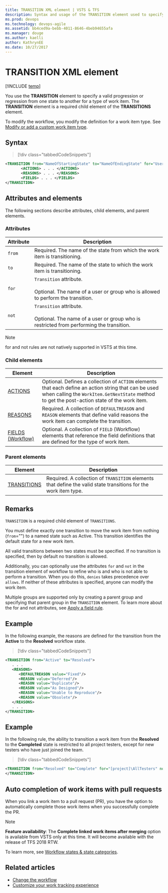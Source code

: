```yaml
---
title: TRANSITION XML element | VSTS & TFS
description: Syntax and usage of the TRANSITION element used to specify a valid progression or regression from one state to another for a work item type
ms.prod: devops
ms.technology: devops-agile
ms.assetid: bb4ced9a-bebb-4011-8646-4beb94655afa
ms.manager: douge
ms.author: kaelliauthor: KathrynEE
ms.date: 10/27/2017
---
```




# TRANSITION XML element  


[!INCLUDE [temp](../../_shared/customization-phase-0-and-1-plus-version-header.md)]

You use the **TRANSITION** element to specify a valid progression or regression from one state to another for a type of work item. The **TRANSITION** element is a required child element of the **TRANSITIONS** element.  
  
To modify the workflow, you modify the definition for a work item type. See [Modify or add a custom work item type](../add-modify-wit.md).  
 
 
  
## Syntax  
  
> [!div class="tabbedCodeSnippets"]
```XML  
<TRANSITION from="NameOfStartingState" to="NameOfEndingState" for="UserGroupName" not="UserGroupName">  
       <ACTIONS> . . . </ACTIONS>  
       <REASONS> . . . </REASONS>  
       <FIELDS> . . . </FIELDS>  
</TRANSITION>  
```  
  
## Attributes and elements  
 The following sections describe attributes, child elements, and parent elements.  
  
### Attributes  
  
|Attribute|Description|  
|---------------|-----------------|  
|`from`|Required. The name of the state from which the work item is transitioning.|  
|`to`|Required. The name of the state to which the work item is transitioning.|  
|`for`|`Transition` attribute.<br /><br /> Optional. The name of a user or group who is allowed to perform the transition.|  
|`not`|`Transition` attribute.<br /><br /> Optional. The name of a user or group who is restricted from performing the transition.|  
  
> [!NOTE]   
> for and not rules are not natively supported in VSTS at this time.

### Child elements  
  
|Element|Description|  
|-------------|-----------------|  
|[ACTIONS](all-workflow-xml-elements-reference.md)|Optional. Defines a collection of `ACTION` elements that each define an action string that can be used when calling the `WorkItem.GetNextState` method to get the post-action state of the work item.|  
|[REASONS](all-workflow-xml-elements-reference.md)|Required. A collection of `DEFAULTREASON` and `REASON` elements that define valid reasons the work item can complete the transition.|  
|[FIELDS (Workflow)](all-workflow-xml-elements-reference.md)|Optional. A collection of `FIELD` (Workflow) elements that reference the field definitions that are defined for  the type of work item.|  
  
### Parent elements  
  
|Element|Description|  
|-------------|-----------------|  
|[TRANSITIONS](all-workflow-xml-elements-reference.md)|Required. A collection of `TRANSITION` elements that define the valid state transitions for the work item type.|  
  
## Remarks  
 `TRANSITION` is a required child element of `TRANSITIONS`.  
  
 You must define exactly one transition to move the work item from nothing (`from`="") to a named state such as Active. This transition identifies the default state for a new work item.  
  
 All valid transitions between two states must be specified. If no transition is specified, then by default no transition is allowed.  
  
 Additionally, you can optionally use the attributes `for` and `not` in the transition element of workflow to refine who is and who is not able to perform a transition. When you do this, `denies` takes precedence over `allows`. If neither of these attributes is specified, anyone can modify the work item.  
  
 Multiple groups are supported only by creating a parent group and specifying that parent group in the `TRANSITION` element. To learn more about the for and not attributes, see [Apply a field rule](apply-rule-work-item-field.md).  
  
## Example  
 In the following example, the reasons are defined for the transition from the **Active** to the **Resolved** workflow state.  
  
> [!div class="tabbedCodeSnippets"]
```XML  
<TRANSITION from="Active" to="Resolved">  
   . . .  
   <REASONS>  
      <DEFAULTREASON value="Fixed"/>  
      <REASON value="Deferred"/>  
      <REASON value="Duplicate"/>  
      <REASON value="As Designed"/>  
      <REASON value="Unable to Reproduce"/>  
      <REASON value="Obsolete"/>  
   </REASONS>  
   . . .  
</TRANSITION>  
```  
  
## Example  
 In the following rule, the ability to transition a work item from the **Resolved** to the **Completed** state is restricted to all project testers, except for new testers who have just joined the team.  
  
> [!div class="tabbedCodeSnippets"]
```XML
<TRANSITION from="Resolved" to="Complete" for="[project]\AllTesters" not="[project]\NewTesters">  
</TRANSITION>  
```  
  
## Auto completion of work items with pull requests  

When you link a work item to a pull request (PR), you have the option to automatically complete those work items when you successfully complete the PR. 

> [!NOTE]   
> **Feature availability**: The **Complete linked work items after merging** option is available from VSTS only at this time. It will become available with the release of TFS 2018 RTW.

To learn more, see [Workflow states & state categories](../../boards/work-items/workflow-and-state-categories.md).

## Related articles 
- [Change the workflow](change-workflow-wit.md)
- [Customize your work tracking experience](../customize-work.md)   
